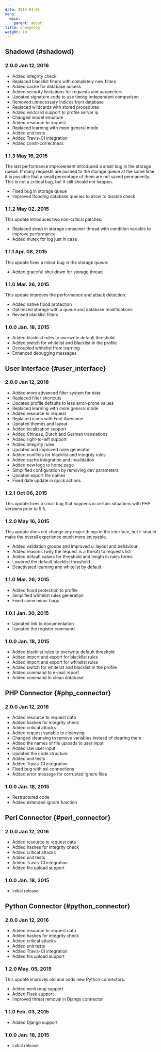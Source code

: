 ```yaml
---
date: 2015-01-01
menu:
  main:
    parent: about
title: Changelog
weight: 10
---
```


## Shadowd {#shadowd}

### **2.0.0** Jan 12, 2016

 * Added integrity check
 * Replaced blacklist filters with completely new filters
 * Added cache for database access
 * Added security limitations for requests and parameters
 * Updated signature code to use timing independent comparison
 * Removed unnecessary indices from database
 * Replaced wildcards with stored procedures
 * Added wildcard support to profile server ip
 * Changed model structure
 * Added resource to request
 * Replaced learning with more general mode
 * Added unit tests
 * Added Travis-CI integration
 * Added const-correctness

### **1.1.3** May 16, 2015

The last performance improvement introduced a small bug in the storage queue.
If many requests are pushed to the storage queue at the same time it is possible that a small percentage of them are not saved permanently.
This is not a critical bug, but it still should not happen.

 * Fixed bug in storage queue
 * Improved flooding database queries to allow to disable check

### **1.1.2** May 02, 2015

This update introduces two non-critical patches:

 * Replaced sleep in storage consumer thread with condition variable to improve performance
 * Added mutex for log just in case

### **1.1.1** Apr. 08, 2015

This update fixes a minor bug in the storage queue:

 * Added graceful shut down for storage thread

### **1.1.0** Mar. 26, 2015

This update improves the performance and attack detection:

 * Added native flood protection
 * Optimized storage with a queue and database modifications
 * Revised blacklist filters

### **1.0.0** Jan. 18, 2015

 * Added blacklist rules to overwrite default threshold
 * Added switch for whitelist and blacklist in the profile
 * Decoupled whitelist from learning
 * Enhanced debugging messages

## User Interface {#user_interface}

### **2.0.0** Jan 12, 2016

 * Added more advanced filter system for data
 * Replaced filter shortcuts
 * Updated profile defaults to less error-prone values
 * Replaced learning with more general mode
 * Added resource to request
 * Replaced icons with Font Awesome
 * Updated themes and layout
 * Added localization support
 * Added Chinese, Dutch and German translations
 * Added right-to-left support
 * Added integrity rules
 * Updated and improved rules generator
 * Added conflicts for blacklist and integrity rules
 * Added cache integration and invalidation
 * Added new logo to home page
 * Simplified configuration by removing dev parameters
 * Updated export file names
 * Fixed date update in quick actions

### **1.2.1** Oct 06, 2015

This update fixes a small bug that happens in certain situations with PHP versions prior to 5.5.

### **1.2.0** May 16, 2015

This update does not change any major things in the interface, but it should make the overall experience much more enjoyable.

 * Added validation groups and improved ui layout and behaviour
 * Added reasons (why the request is a threat) to requests list
 * Added default values for threshold and length in rules forms
 * Lowered the default blacklist threshold
 * Deactivated learning and whitelist by default

### **1.1.0** Mar. 26, 2015

 * Added flood protection to profile
 * Simplified whitelist rules generation
 * Fixed some minor bugs

### **1.0.1** Jan. 30, 2015

 * Updated link to documentation
 * Updated the register command

### **1.0.0** Jan. 18, 2015

 * Added blacklist rules to overwrite default threshold
 * Added import and export for blacklist rules
 * Added import and export for whitelist rules
 * Added switch for whitelist and blacklist in the profile
 * Added command to e-mail report
 * Added command to clean database

## PHP Connector {#php_connector}

### **2.0.0** Jan 12, 2016

 * Added resource to request data
 * Added hashes for integrity check
 * Added critical attacks
 * Added request variable to cleansing
 * Changed cleansing to remove variables instead of clearing them
 * Added the names of file uploads to user input
 * Added raw user input
 * Updated the code structure
 * Added unit tests
 * Added Travis-CI integration
 * Fixed bug with ssl connections
 * Added error message for corrupted ignore files

### **1.0.0** Jan. 18, 2015

 * Restructured code
 * Added extended ignore function

## Perl Connector {#perl_connector}

### **2.0.0** Jan 12, 2016

 * Added resource to request data
 * Added hashes for integrity check
 * Added critical attacks
 * Added unit tests
 * Added Travis-CI integration
 * Added file upload support

### **1.0.0** Jan. 18, 2015

 * Initial release

## Python Connector {#python_connector}

### **2.0.0** Jan 12, 2016

 * Added resource to request data
 * Added hashes for integrity check
 * Added critical attacks
 * Added unit tests
 * Added Travis-CI integration
 * Added file upload support

### **1.2.0** May. 05, 2015

This update improves old and adds new Python connectors:

 * Added werkzeug support
 * Added Flask support
 * Improved threat removal in Django connector

### **1.1.0** Feb. 03, 2015

 * Added Django support

### **1.0.0** Jan. 18, 2015

 * Initial release
